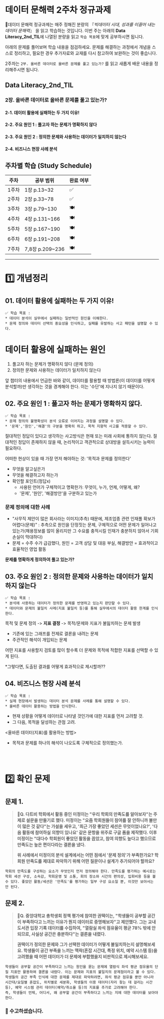 # 데이터 문해력 2주차 정규과제

📌데이터 문해력 정규과제는 매주 정해진 분량의 『*빅데이터 시대, 성과를 이끌어 내는 데이터 문해력*』 을 읽고 학습하는 것입니다. 이번 주는 아래의 **Data Literacy_2nd_TIL**에 나열된 분량을 읽고 `학습 목표`에 맞게 공부하시면 됩니다.

아래의 문제를 풀어보며 학습 내용을 점검하세요. 문제를 해결하는 과정에서 개념을 스스로 정리하고, 필요한 경우 추가자료와 교재를 다시 참고하여 보완하는 것이 좋습니다.

2주차는 `2부. 올바른 데이터로 올바른 문제를 풀고 있는가?` 를 읽고 새롭게 배운 내용을 정리해주시면 됩니다.


## Data Literacy_2nd_TIL

### 2장. 올바른 데이터로 올바른 문제를 풀고 있는가?

#### 2-1. 데이터 활용에 실패하는 두 가지 이유!

#### 2-2. 주요 원인 1 : 풀고자 하는 문제가 명확하지 않다

#### 2-3. 주요 원인 2 : 정의한 문제와 사용하는 데이터가 일치하지 않는다

#### 2-4. 비즈니스 현장 사례 분석



## 주차별 학습 (Study Schedule)

| 주차  | 공부 범위       | 완료 여부 |
| ----- | --------------- | --------- |
| 1주차 | 1장 p.13~32     | ✅         |
| 2주차 | 2장 p.33~78     | ✅         |
| 3주차 | 3장 p.79~130    | 🍽️         |
| 4주차 | 4장 p.131~166   | 🍽️         |
| 5주차 | 5장 p.167~190   | 🍽️         |
| 6주차 | 6장 p.191~208   | 🍽️         |
| 7주차 | 7,8장 p.209~236 | 🍽️         |

<!-- 여기까진 그대로 둬 주세요-->



---

# 1️⃣ 개념정리

## 01. 데이터 활용에 실패하는 두 가지 이유!

```
✅ 학습 목표 :
* 데이터 분석이 실무에서 실패하는 일반적인 원인을 이해한다.
* 문제 정의와 데이터 선택의 중요성을 인식하고, 실패를 유발하는 사고 패턴을 설명할 수 있다. 
```

# 데이터 활용에 실패하는 원인
1. 풀고자 하는 문제가 명확하지 않다 (문제 정의)
2. 정의한 문제와 사용하는 데이터가 일치하지 않는다

앞 챕터의 내용에서 언급한 바와 같이, 데이터를 활용할 때 방법론(이 데이터를 어떻게 분석할까)만 생각하는 것을 경계해야 한다. 이는 '수단'에 지나지 않기 때문이다. 



## 02. 주요 원인 1 : 풀고자 하는 문제가 명확하지 않다.

```
✅ 학습 목표 :
* 문제 정의의 불명확성이 분석 오류로 이어지는 과정을 설명할 수 있다.
* '문제','원인','해결'의 구분을 명확히 하고, 목적 지향적 사고를 적용할 수 있다. 
```

절대적인 정답이 있다고 생각하는 사고방식은 현재 또는 미래 사회에 통하지 않는다. 
절대적인 정답이 존재하지 않을 때, 논리적이고 객관적으로 상대방을 설득시키는 능력이 필요하다. 

어떠한 현상이 있을 때 가장 먼저 해야하는 것: '목적과 문제를 정의한다'
- 무엇을 알고싶은가
- 무엇을 해결하고자 하는가
- 확인할 포인트(정답x)
    - 사용된 언어가 구체적이고 명확한가: 무엇이, 누가, 언제, 어떻게, 왜?
    - '문제', '원인', '해결방안'을 구분하고 있는가

### 문제 정의에 대한 사례
- "사무직 제안이 많은 회사라는 이미지(추측) 때문에, 제조업종 관련 인재풀 확보가 어렵다(문제)" : 추측으로 원인을 단정짓는 문제, 구체적으로 어떤 문제가 일어나고 있는가(채용정보를 많이 올리지만 그 수요를 충적시킬 인재가 충분하지 않아서 기회 손실이 막대하다)
- 문제 = 수주 수가 급감했다, 원인 = 고객 상담 및 대응 부실, 해결방안 = 효과적이고 효율적인 영업 활동

**문제를 명확하게 정의하여 풀고 있는가?**


## 03. 주요 원인 2 : 정의한 문제와 사용하는 데이터가 일치하지 않는다

```
✅ 학습 목표 :
* 분석에 사용하는 데이터가 정의한 문제를 반영하고 있는지 판단할 수 있다.
* 데이터와 문제의 불일치 사례(지표 불일치 등)를 통해 실무에서의 데이터 활용 한계를 인식한다. 
```

목적 및 문제 정의 -> **지표 결정** -> 목적/문제와 지표가 불잂치하는 문제 발생
- 기존에 있는 그래프를 전제로 결론을 내려는 문제
- 주관적인 해석이 개입되는 문제

어떤 지표를 사용할지 검토를 많이 할수록 더 문제와 목적에 적합한 지표를 선택할 수 있게 된다. 

*그렇다면, 도출된 결과를 어떻게 효과적으로 제시할까??





## 04. 비즈니스 현장 사례 분석

~~~
✅ 학습 목표 :
* 실제 현장에서 발생하는 데이터 분석 문제를 사례를 통해 설명할 수 있다.
* 올바른 데이터 활용하는 방법을 인식한다. 
~~~


- 현재 상황을 어떻게 데이터로 나타낼 것인가에 대한 지표를 먼저 고려할 것. 
- 그 다음, 목적을 달성하는 관점 고려. 

<올바른 데이터(지표)를 활용하는 방법>
- 목적과 문제를 하나의 해석이 나오도록 구체적으로 정의했는가. 



<br>
<br>

# 2️⃣ 확인 문제

<!-- 다음 아래 두 문제는 정답이 없을 수도 있습니다. 책을 읽고, 문제를 확인한 다음에 본인의 주장을 자유롭게 글로 써주시면 될 것 같습니다. -->

## 문제 1.

> **🧚Q. 다트비 학회에서 활동 중인 미정이는 "우리 학회의 만족도를 알아보자"는 주제로 설문을 만들기로 했다. 미정이는 "요즘 학회원들이 참여를 잘 안하니까 불만이 많은 것 같다"는 가설을 세우고, '최근 가장 좋았던 세션은 무엇이었나요?', '다음 활동에 참여하실 의향이 있나요' 같은 문항을 위주로 구글 폼을 제작했다. 이후 미정이는 "대다수 학회원이 좋았던 활동을 꼽았고, 참여 의향도 높다고 했으므로 만족도는 높은 편이다라는 결론을 냈다.**
>
> **위 사례에서 미정이의 분석 설계에서는 어떤 점에서 '문제 정의'가 부족한가요? 학회원 만족도를 제대로 파악하기 위해 어떤 질문이나 설계가 추가되어야 할까요?**

<!-- 주요원인 1. 풀고자 하는 문제가 명확하지 않다 파트를 읽어보고 답을 작성해주세요 -->

<!--학습한 개념을 활용하여 자유롭게 설명해 보세요. 구체적인 예시를 들어 설명하면 더욱 좋습니다.-->

```
학회의 만족도를 구성하는 요소가 무엇인지 먼저 정의해야 한다. 만족도를 평가하는 예시로는 학회 세션 구성, 소속감, 학회운영 및 소통, 회의 장소와 시간의 편의성, 입회비용 등을 볼 수 있다. 좋았던 활동/세션은 '만족도'를 평가하는 일부 구성 요소일 뿐, 이것만 보아서는 안 된다. 
```



## 문제 2.

> 🧚**Q. 중앙대학교 총학생회 정책 평가에 참여한 권택이는, "학생들이 공부할 공간이 부족하다고 느끼는 이유가 뭔지 데이터로 증명해보자"고 제안했다. 그는 교내 도서관 입장 기록 데이터를 수집하여, "열람실 좌석 점유율이 평균 78% 밖에 안 되므로, 사실상 공간은 충분하다"는 결론을 내렸다.**
>
> **권택이가 정의한 문제와 그가 선택한 데이터가 어떻게 불일치하는지 설명해보세요. 학생들이 공간 부족을 느끼는 맥락(혼잡 시간대, 특정 위치, 예약 시스템 등)을 고려했을 때 어떤 데이터가 더 문제에 부합했을지 비판적으로 제시해보세요.**

<!-- 주요원인 2. 정의한 문제와 사용하는 데이터가 일치하지 않는다 파트를 읽어보고 답을 작성해주세요.-->

~~~
학생들이 공부할 공간이 부족하다고 느끼는 원인을 묻는 문제에 열람식 좌석 평균 점유율의 단질 지표만 활용하여 결론을 내렸다. 이는 문제와 지표의 불일치의 문제점이라고 볼 수 있다. 학생들의 공간 부족 인식에 대한 문제를 제대로 파악하려면, 좌석 평균 점유율 뿐만 아니라 시간대/요일별 혼잡도, 위치별로 세분화, 학생들의 이용 데이터(자리 찾는 데 걸리는 시간 등), 예약 시스템 관리 데이터(예약/취소율 등)의 지표를 추가로 고려해야 한다. 
즉, 학생들이 언제, 어디서, 왜 공부할 공간이 부족하다고 느끼는 지에 대한 데이터를 보아야 한다. 
~~~



### 🎉 수고하셨습니다.
